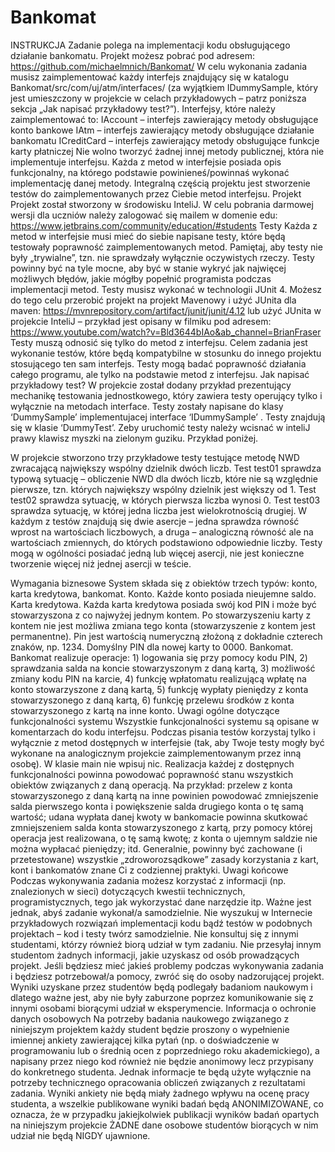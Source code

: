 # Bankomat
INSTRUKCJA
Zadanie polega na implementacji kodu obsługującego działanie bankomatu. Projekt możesz pobrać pod adresem: 
https://github.com/michaelmnich/Bankomat/
W celu wykonania zadania musisz zaimplementować każdy interfejs znajdujący się w katalogu Bankomat/src/com/uj/atm/interfaces/ (za wyjątkiem IDummySample, który jest umieszczony w projekcie w celach przykładowych – patrz poniższa sekcja „Jak napisać przykładowy test?”). Interfejsy, które należy zaimplementować to:
IAccount – interfejs zawierający metody obsługujące konto bankowe
IAtm – interfejs zawierający metody obsługujące działanie bankomatu
ICreditCard – interfejs zawierający metody obsługujące funkcje karty płatniczej
Nie wolno tworzyć żadnej innej metody publicznej, która nie implementuje interfejsu.  Każda z metod w interfejsie posiada opis funkcjonalny, na którego podstawie powinieneś/powinnaś wykonać implementację danej metody.
Integralną częścią projektu jest stworzenie testów do zaimplementowanych przez Ciebie metod interfejsu.
Projekt
Projekt został stworzony w środowisku InteliJ. W celu pobrania darmowej wersji dla uczniów należy zalogować się mailem w domenie edu:
https://www.jetbrains.com/community/education/#students
Testy
Każda z metod w interfejsie musi mieć do siebie napisane testy, które będą testowały poprawność zaimplementowanych metod. Pamiętaj, aby testy nie były „trywialne”, tzn. nie sprawdzały wyłącznie oczywistych rzeczy. Testy powinny być na tyle mocne, aby być w stanie wykryć jak najwięcej możliwych błędów, jakie mógłby popełnić programista podczas implementacji metod. 
Testy musisz wykonać w technologii JUnit 4. Możesz do tego celu przerobić projekt na projekt Mavenowy i użyć JUnita dla maven:
https://mvnrepository.com/artifact/junit/junit/4.12
lub użyć JUnita w projekcie InteliJ – przykład jest opisany w filmiku pod adresem:
https://www.youtube.com/watch?v=Bld3644bIAo&ab_channel=BrianFraser
Testy muszą odnosić się tylko do metod z interfejsu. Celem zadania jest wykonanie testów, które będą kompatybilne w stosunku do innego projektu stosującego ten sam interfejs.  Testy mogą badać poprawność działania całego programu, ale tylko na podstawie metod z interfejsu. 
Jak napisać przykładowy test?
W projekcie został dodany przykład prezentujący mechanikę testowania jednostkowego, który zawiera testy operujący tylko i wyłącznie na metodach interface. Testy zostały napisane do klasy ‘DummySample’ implementujacej interface ‘IDummySample’ . Testy znajdują się w klasie ‘DummyTest’. Zeby uruchomić testy należy wcisnać w inteliJ prawy klawisz myszki na zielonym guziku. Przykład poniżej.

W projekcie stworzono trzy przykładowe testy testujące metodę NWD zwracającą największy wspólny dzielnik dwóch liczb. Test test01 sprawdza typową sytuację – obliczenie NWD dla dwóch liczb, które nie są względnie pierwsze, tzn. których największy wspólny dzielnik jest większy od 1. Test test02 sprawdza sytuację, w których pierwsza liczba wynosi 0. Test test03 sprawdza sytuację, w której jedna liczba jest wielokrotnością drugiej. W każdym z testów znajdują się dwie asercje – jedna sprawdza równość wprost na wartościach liczbowych, a druga – analogiczną równość ale na wartościach zmiennych, do których podstawiono odpowiednie liczby. Testy mogą w ogólności posiadać jedną lub więcej asercji, nie jest konieczne tworzenie więcej niż jednej asercji w teście.
 
 
Wymagania biznesowe
System składa się z obiektów trzech typów: konto, karta kredytowa, bankomat. 
Konto. Każde konto posiada nieujemne saldo. 
Karta kredytowa. Każda karta kredytowa posiada swój kod PIN i może być stowarzyszona z co najwyżej jednym kontem. Po stowarzyszeniu karty z kontem nie jest możliwa zmiana tego konta (stowarzyszenie z kontem jest permanentne). Pin jest wartością numeryczną złożoną z dokładnie czterech znaków, np. 1234. Domyślny PIN dla nowej karty to 0000.
Bankomat. Bankomat realizuje operacje: 1) logowania się przy pomocy kodu PIN, 2) sprawdzania salda na koncie stowarzyszonym z daną kartą, 3) możliwość zmiany kodu PIN na karcie, 4) funkcję wpłatomatu realizującą wpłatę na konto stowarzyszone z daną kartą, 5) funkcję wypłaty pieniędzy z konta stowarzyszonego z daną kartą, 6) funkcję przelewu środków z konta stowarzyszonego z kartą na inne konto.
Uwagi ogólne dotyczące funkcjonalności systemu
Wszystkie funkcjonalności systemu są opisane w komentarzach do kodu interfejsu. Podczas pisania testów korzystaj tylko i wyłącznie z metod dostępnych w interfejsie (tak, aby Twoje testy mogły być wykonane na analogicznym projekcie zaimplementowanym przez inną osobę). W klasie main nie wpisuj nic. 
Realizacja każdej z dostępnych funkcjonalności powinna powodować poprawność stanu wszystkich obiektów związanych z daną operacją. Na przykład: przelew z konta stowarzyszonego z daną kartą na inne powinien powodować zmniejszenie salda pierwszego konta i powiększenie salda drugiego konta o tę samą wartość; udana wypłata danej kwoty w bankomacie powinna skutkować zmniejszeniem salda konta stowarzyszonego z kartą, przy pomocy której operacja jest realizowana, o tę samą kwotę; z konta o ujemnym saldzie nie można wypłacać pieniędzy; itd. Generalnie, powinny być zachowane (i przetestowane) wszystkie „zdroworozsądkowe” zasady korzystania z kart, kont i bankomatów znane Ci z codziennej praktyki.
Uwagi końcowe
Podczas wykonywania zadania możesz korzystać z informacji (np. znalezionych w sieci) dotyczących kwestii technicznych, programistycznych, tego jak wykorzystać dane narzędzie itp. Ważne jest jednak, abyś zadanie wykonał/a samodzielnie. Nie wyszukuj w Internecie przykładowych rozwiązań implementacji kodu bądź testów w podobnych projektach – kod i testy twórz samodzielnie. Nie konsultuj się z innymi studentami, którzy również biorą udział w tym zadaniu. Nie przesyłaj innym studentom żadnych informacji, jakie uzyskasz od osób prowadzących projekt. Jeśli będziesz mieć jakieś problemy podczas wykonywania zadania i będziesz potrzebował/a pomocy, zwróć się do osoby nadzorującej projekt. Wyniki uzyskane przez studentów będą podlegały badaniom naukowym i dlatego ważne jest, aby nie były zaburzone poprzez komunikowanie się z innymi osobami biorącymi udział w eksperymencie.
Informacja o ochronie danych osobowych
Na potrzeby badania naukowego związanego z niniejszym projektem każdy student będzie proszony o wypełnienie imiennej ankiety zawierającej kilka pytań (np. o doświadczenie w programowaniu lub o średnią ocen z poprzedniego roku akademickiego), a napisany przez niego kod również nie będzie anonimowy lecz przypisany do konkretnego studenta. 
Jednak informacje te będą użyte wyłącznie na potrzeby technicznego opracowania obliczeń związanych z rezultatami zadania. Wyniki ankiety nie będą miały żadnego wpływu na ocenę pracy studenta, a wszelkie publikowane wyniki badań będą ANONIMIZOWANE, co oznacza, że w przypadku jakiejkolwiek publikacji wyników badań opartych na niniejszym projekcie ŻADNE dane osobowe studentów biorących w nim udział nie będą NIGDY ujawnione.
